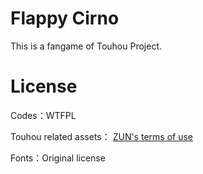 # Flappy Cirno
This is a fangame of Touhou Project.

# License
Codes：WTFPL

Touhou related assets： [ZUN's terms of use](https://web.archive.org/web/20080724144606/http://www.geocities.co.jp/Playtown-Yoyo/1736/t-081-2.html)

Fonts：Original license